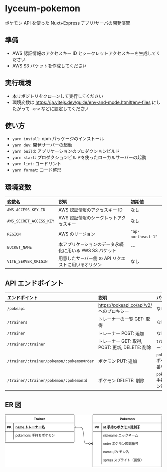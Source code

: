 # lyceum-pokemon

ポケモン API を使った Nuxt+Express アプリ/サーバの開発演習

## 準備

- AWS 認証情報のアクセスキー ID とシークレットアクセスキーを生成してください
- AWS S3 バケットを作成してください

## 実行環境

- 本リポジトリをクローンして実行してください
- 環境変数は https://ja.vitejs.dev/guide/env-and-mode.html#env-files にしたがって `.env` などに設定してください

## 使い方

- `yarn install`: npm パッケージのインストール
- `yarn dev`: 開発サーバーの起動
- `yarn build`: アプリケーションのプロダクションビルド
- `yarn start`: プロダクションビルドを使ったローカルサーバーの起動
- `yarn lint`: コードリント
- `yarn format`: コード整形

## 環境変数

| 変数名                  | 説明                                                     | 初期値             |
| :---------------------- | :------------------------------------------------------- | :----------------- |
| `AWS_ACCESS_KEY_ID`     | AWS 認証情報のアクセスキー ID                            | なし               |
| `AWS_SECRET_ACCESS_KEY` | AWS 認証情報のシークレットアクセスキー                   | なし               |
| `REGION`                | AWS のリージョン                                         | `"ap-northeast-1"` |
| `BUCKET_NAME`           | 本アプリケーションのデータ永続化に用いる AWS S3 バケット | `""`               |
| `VITE_SERVER_ORIGIN`    | 用意したサーバー側 の API リクエストに用いるオリジン     | なし               |

## API エンドポイント

| エンドポイント                            | 説明                                           | パラメーター                       |
| :---------------------------------------- | :--------------------------------------------- | :--------------------------------- |
| `/pokeapi`                                | https://pokeapi.co/api/v2/ へのプロキシー      | なし                               |
| `/trainers`                               | トレーナーの一覧 GET: 取得                     | なし                               |
| `/trainer`                                | トレーナー POST: 追加                          | なし                               |
| `/trainer/:trainer`                       | トレーナー GET: 取得, POST: 更新, DELETE: 削除 | `trainer`: トレーナー名            |
| `/trainer/:trainer/pokemon/:pokemonOrder` | ポケモン PUT: 追加                             | `pokemonOrder`: ポケモン図鑑番号   |
| `/trainer/:trainer/pokemon/:pokemonId`    | ポケモン DELETE: 削除                          | `pokemonId` : 手持ちポケモン識別子 |

## ER 図

![トレーナー{名前（主キー）、手持ちポケモン}<-一（必須）対多（任意）->ポケモン{手持ちポケモン識別子（主キー）、ニックネーム、ポケモン図鑑番号、名前、スプライト（画像）}](https://github.com/webdino/lyceum-pokemon/raw/main/docs/pokemon.drawio.png)
